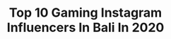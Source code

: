 ---
title: Top 10 Gaming Instagram Influencers In Bali In 2020
description: >-
  Find top gaming Instagram influencers in Bali in 2020. Most popular hashtags: #dirumahaja #bali #giveaway #game.
platform: Instagram
profiles:
  - username: "iog.ohbaby"
    fullname: >-
      
    location: "Indonesia"
    followers: 157897
    engagement: 437
    commentsToLikes: 0.020974
    id: ck5c1t15pvvaz0i11lgfa12gx
    verified: false
    hashtags: "#islandofgods, #caster, #asgreatasyouwant, #rasanyamainbareng"
  - username: "ponpon960"
    fullname: >-
      PonPon~
    location: "Indonesia"
    followers: 9626
    engagement: 539
    commentsToLikes: 0.052333
    id: ck5cb0zr4eig10i111c74owi4
    verified: false
    hashtags: "#peace, #community, #city, #singapore"
  - username: "remaja90an"
    fullname: >-
      remajaindo
    location: "Indonesia"
    followers: 181801
    engagement: 299
    commentsToLikes: 0.025045
    id: ck9wdgnk4fjsm0j786uczpggh
    verified: false
    hashtags: "#ngakakkocak, #maskercustom, #workfromhome, #jomblo"
  - username: "jovianpangestu"
    fullname: >-
      JoPang
    location: "Indonesia"
    followers: 5245
    engagement: 653
    commentsToLikes: 0.032098
    id: ck0tzq0b0r4tc0i19oufnwup6
    verified: false
    hashtags: "#travel, #siberut, #sumba, #sea"
  - username: "calliessss"
    fullname: >-
      мємєѕ αη∂ тєχтρσѕтѕ 🇮🇩🇰🇷
    location: "Indonesia"
    followers: 24826
    engagement: 13136
    commentsToLikes: 0.009982
    id: ck6u8s008tbqb0j715nvjd3ei
    verified: false
    hashtags: "#lambeturah, #quotesindonesia, #dagelan, #viral"
  - username: "tuanmudaranggo"
    fullname: >-
      Tuan Muda Ranggo
    location: "Indonesia"
    followers: 108208
    engagement: 69
    commentsToLikes: 0.024986
    id: ck135kdxx1vdi0i19rsy26x4m
    verified: false
    hashtags: "#stixwithme, #promothr, #pranks, #susumuproject"
  - username: "christo_ardyan"
    fullname: >-
      Christ Mahendra
    location: "Indonesia"
    followers: 5747
    engagement: 575
    commentsToLikes: 0.085565
    id: ck6u7kkpym2a50j71k2gxkslv
    verified: false
    hashtags: "#classic, #toystory, #dream, #canon"
  - username: "syivangel"
    fullname: >-
      𝒚𝒐𝒖𝒓 𝑨𝒏𝒈𝒆𝒍♥
    location: "Indonesia"
    followers: 19325
    engagement: 648
    commentsToLikes: 0.066193
    id: ck5zm5pexly5h0i143t75074w
    verified: false
    hashtags: "#razerpewdiepie, #tiktokgirls, #leetpack, #akggames"
  - username: "naisaalifiayriiza"
    fullname: >-
      Naisa Alifia Yuriza
    location: "Indonesia"
    followers: 65899
    engagement: 730
    commentsToLikes: 0.060695
    id: ck9wdo0djggq40j78p1s9t50u
    verified: false
    hashtags: "#pinkheart, #kebahagiaan, #joker, #nayyt"
  - username: "btr_ryzen"
    fullname: >-
      Muhammad Albi
    location: "Indonesia"
    followers: 435423
    engagement: 1919
    commentsToLikes: 0.012348
    id: ck0vzb11f87ka0i19snlux42k
    verified: false
    hashtags: "#playyourwaywinlikeaking, #btrwin, #indopride, #karenakamuno1"
---